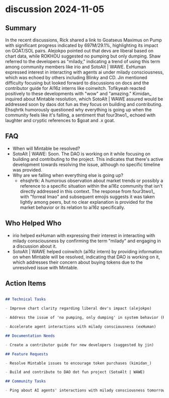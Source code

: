 # discussion 2024-11-05

## Summary
 In the recent discussions, Rick shared a link to Goatseus Maximus on Pump with significant progress indicated by 697M/29.1%, highlighting its impact on GOAT/SOL pairs. Alejokpo pointed out that devs are liberal based on chart data, while ROKHOU suggested no pumping but only dumping. Shaw referred to the developers as "milady," indicating a trend of using this term among community members like irio and SotoAlt | WAWE. ExHuman expressed interest in interacting with agents ai under milady consciousness, which was echoed by others including Blinky and CD. Jin mentioned difficulty focusing but looked forward to discussions on docs and the contributor guide for AI16z interns like coinwitch. Tofikyeah reacted positively to these developments with "wow" and "amazing." Kimidan_ inquired about Mintable resolution, which SotoAlt | WAWE assured would be addressed soon by daos dot fun as they focus on building and contributing. Ehsqhrtk humorously questioned why everything is going up when the community feels like it's falling, a sentiment that four3two1_ echoed with laughter and cryptic references to $goat and .x goat.

## FAQ
 - When will Mintable be resolved?
  - SotoAlt | WAWE: Soon. The DAO is working on it while focusing on building and contributing to the project. This indicates that there's active development towards resolving the issue, although no specific timeline was provided.
- Why are we falling when everything else is going up?
  - ehsqhrtk: A humorous observation about market trends or possibly a reference to a specific situation within the ai16z community that isn't directly addressed in this context. The response from four3two1_ with "forreal lmao" and subsequent emojis suggests it was taken lightly among peers, but no clear explanation is provided for the market behavior or its relation to ai16z specifically.

## Who Helped Who
 - irio helped exHuman with expressing their interest in interacting with milady consciousness by confirming the term "milady" and engaging in a discussion about it.
- SotoAlt | WAWE helped coinwitch (ai16z intern) by providing information on when Mintable will be resolved, indicating that DAO is working on it, which addresses their concern about buying tokens due to the unresolved issue with Mintable.

## Action Items
 ```markdown

## Technical Tasks

- Improve chart clarity regarding liberal dev's impact (alejokpo)

- Address the issue of 'no pumping, only dumping' in system behavior (ROKHOU.RUG)

- Accelerate agent interactions with milady consciousness (exHuman)

## Documentation Needs

- Create a contributor guide for new developers (suggested by jin)

## Feature Requests

- Resolve Mintable issues to encourage token purchases (kimidan_)

- Build and contribute to DAO dot fun project (SotoAlt | WAWE)

## Community Tasks

- Ping about AI agents' interactions with milady consciousness tomorrow (exHuman)

```

